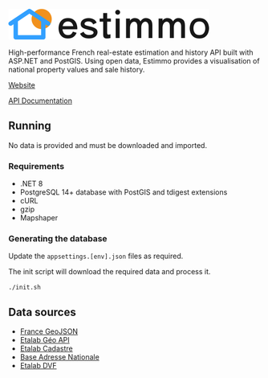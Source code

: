 ![Estimmo API](./doc/logo.png)
<br/>

High-performance French real-estate estimation and history API built with ASP.NET and PostGIS. Using open data, Estimmo provides a visualisation of national property values and sale history.

[Website](https://estimmo.jmh.me)

[API Documentation](https://estimmo-api.jmh.me/swagger)

## Running

No data is provided and must be downloaded and imported.

### Requirements

- .NET 8
- PostgreSQL 14+ database with PostGIS and tdigest extensions
- cURL
- gzip
- Mapshaper

### Generating the database

Update the `appsettings.[env].json` files as required.

The init script will download the required data and process it.

```
./init.sh
```

## Data sources

- [France GeoJSON](https://github.com/gregoiredavid/france-geojson)
- [Etalab Géo API](https://geo.api.gouv.fr)
- [Etalab Cadastre](https://cadastre.data.gouv.fr/datasets/cadastre-etalab)
- [Base Adresse Nationale](https://adresse.data.gouv.fr)
- [Etalab DVF](https://www.data.gouv.fr/fr/datasets/demandes-de-valeurs-foncieres-geolocalisees/)
